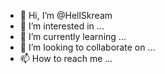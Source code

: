 - 👋 Hi, I’m @HellSkream
- 👀 I’m interested in ...
- 🌱 I’m currently learning ...
- 💞️ I’m looking to collaborate on ...
- 📫 How to reach me ...

<!---
HellSkream/HellSkream is a ✨ special ✨ repository because its `README.md` (this file) appears on your GitHub profile.
You can click the Preview link to take a look at your changes.
--->
